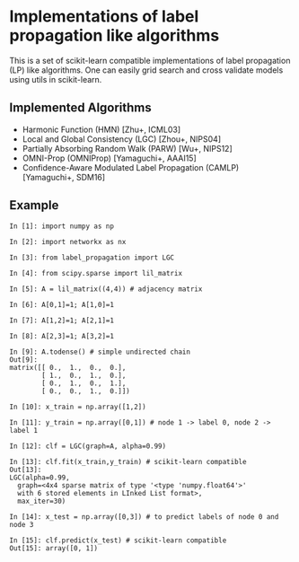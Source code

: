 # Implementations of label propagation like algorithms

This is a set of scikit-learn compatible implementations of label propagation (LP) like algorithms.
One can easily grid search and cross validate models using utils in scikit-learn.

## Implemented Algorithms

* Harmonic Function (HMN) [Zhu+, ICML03]
* Local and Global Consistency (LGC) [Zhou+, NIPS04]
* Partially Absorbing Random Walk (PARW) [Wu+, NIPS12]
* OMNI-Prop (OMNIProp) [Yamaguchi+, AAAI15]
* Confidence-Aware Modulated Label Propagation (CAMLP) [Yamaguchi+, SDM16]

## Example

```
In [1]: import numpy as np

In [2]: import networkx as nx

In [3]: from label_propagation import LGC

In [4]: from scipy.sparse import lil_matrix

In [5]: A = lil_matrix((4,4)) # adjacency matrix

In [6]: A[0,1]=1; A[1,0]=1

In [7]: A[1,2]=1; A[2,1]=1

In [8]: A[2,3]=1; A[3,2]=1

In [9]: A.todense() # simple undirected chain
Out[9]:
matrix([[ 0.,  1.,  0.,  0.],
        [ 1.,  0.,  1.,  0.],
        [ 0.,  1.,  0.,  1.],
        [ 0.,  0.,  1.,  0.]])

In [10]: x_train = np.array([1,2])

In [11]: y_train = np.array([0,1]) # node 1 -> label 0, node 2 -> label 1

In [12]: clf = LGC(graph=A, alpha=0.99)

In [13]: clf.fit(x_train,y_train) # scikit-learn compatible
Out[13]:
LGC(alpha=0.99,
  graph=<4x4 sparse matrix of type '<type 'numpy.float64'>'
  with 6 stored elements in LInked List format>,
  max_iter=30)

In [14]: x_test = np.array([0,3]) # to predict labels of node 0 and node 3

In [15]: clf.predict(x_test) # scikit-learn compatible
Out[15]: array([0, 1])
```
